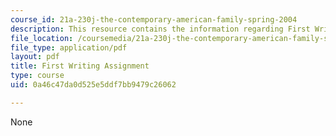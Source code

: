```yaml
---
course_id: 21a-230j-the-contemporary-american-family-spring-2004
description: This resource contains the information regarding First Writing Assignment.
file_location: /coursemedia/21a-230j-the-contemporary-american-family-spring-2004/0a46c47da0d525e5ddf7bb9479c26062_MIT21A_230JS04_first_write.pdf
file_type: application/pdf
layout: pdf
title: First Writing Assignment
type: course
uid: 0a46c47da0d525e5ddf7bb9479c26062

---
```

None